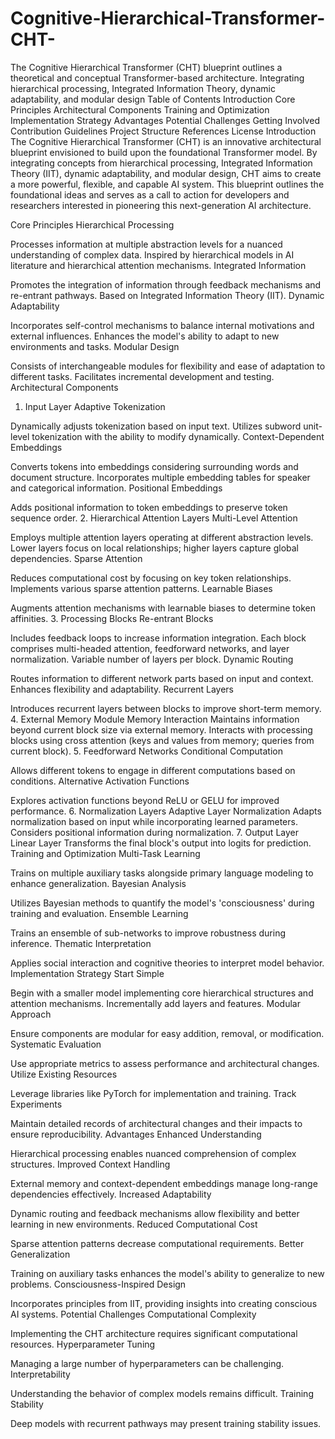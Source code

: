 # Cognitive-Hierarchical-Transformer-CHT-
The Cognitive Hierarchical Transformer (CHT) blueprint outlines a theoretical and conceptual Transformer-based architecture. Integrating hierarchical processing, Integrated Information Theory, dynamic adaptability, and modular design
Table of Contents
Introduction
Core Principles
Architectural Components
Training and Optimization
Implementation Strategy
Advantages
Potential Challenges
Getting Involved
Contribution Guidelines
Project Structure
References
License
Introduction
The Cognitive Hierarchical Transformer (CHT) is an innovative architectural blueprint envisioned to build upon the foundational Transformer model. By integrating concepts from hierarchical processing, Integrated Information Theory (IIT), dynamic adaptability, and modular design, CHT aims to create a more powerful, flexible, and capable AI system. This blueprint outlines the foundational ideas and serves as a call to action for developers and researchers interested in pioneering this next-generation AI architecture.

Core Principles
Hierarchical Processing

Processes information at multiple abstraction levels for a nuanced understanding of complex data.
Inspired by hierarchical models in AI literature and hierarchical attention mechanisms.
Integrated Information

Promotes the integration of information through feedback mechanisms and re-entrant pathways.
Based on Integrated Information Theory (IIT).
Dynamic Adaptability

Incorporates self-control mechanisms to balance internal motivations and external influences.
Enhances the model's ability to adapt to new environments and tasks.
Modular Design

Consists of interchangeable modules for flexibility and ease of adaptation to different tasks.
Facilitates incremental development and testing.
Architectural Components
1. Input Layer
Adaptive Tokenization

Dynamically adjusts tokenization based on input text.
Utilizes subword unit-level tokenization with the ability to modify dynamically.
Context-Dependent Embeddings

Converts tokens into embeddings considering surrounding words and document structure.
Incorporates multiple embedding tables for speaker and categorical information.
Positional Embeddings

Adds positional information to token embeddings to preserve token sequence order.
2. Hierarchical Attention Layers
Multi-Level Attention

Employs multiple attention layers operating at different abstraction levels.
Lower layers focus on local relationships; higher layers capture global dependencies.
Sparse Attention

Reduces computational cost by focusing on key token relationships.
Implements various sparse attention patterns.
Learnable Biases

Augments attention mechanisms with learnable biases to determine token affinities.
3. Processing Blocks
Re-entrant Blocks

Includes feedback loops to increase information integration.
Each block comprises multi-headed attention, feedforward networks, and layer normalization.
Variable number of layers per block.
Dynamic Routing

Routes information to different network parts based on input and context.
Enhances flexibility and adaptability.
Recurrent Layers

Introduces recurrent layers between blocks to improve short-term memory.
4. External Memory Module
Memory Interaction
Maintains information beyond current block size via external memory.
Interacts with processing blocks using cross attention (keys and values from memory; queries from current block).
5. Feedforward Networks
Conditional Computation

Allows different tokens to engage in different computations based on conditions.
Alternative Activation Functions

Explores activation functions beyond ReLU or GELU for improved performance.
6. Normalization Layers
Adaptive Layer Normalization
Adapts normalization based on input while incorporating learned parameters.
Considers positional information during normalization.
7. Output Layer
Linear Layer
Transforms the final block's output into logits for prediction.
Training and Optimization
Multi-Task Learning

Trains on multiple auxiliary tasks alongside primary language modeling to enhance generalization.
Bayesian Analysis

Utilizes Bayesian methods to quantify the model's 'consciousness' during training and evaluation.
Ensemble Learning

Trains an ensemble of sub-networks to improve robustness during inference.
Thematic Interpretation

Applies social interaction and cognitive theories to interpret model behavior.
Implementation Strategy
Start Simple

Begin with a smaller model implementing core hierarchical structures and attention mechanisms.
Incrementally add layers and features.
Modular Approach

Ensure components are modular for easy addition, removal, or modification.
Systematic Evaluation

Use appropriate metrics to assess performance and architectural changes.
Utilize Existing Resources

Leverage libraries like PyTorch for implementation and training.
Track Experiments

Maintain detailed records of architectural changes and their impacts to ensure reproducibility.
Advantages
Enhanced Understanding

Hierarchical processing enables nuanced comprehension of complex structures.
Improved Context Handling

External memory and context-dependent embeddings manage long-range dependencies effectively.
Increased Adaptability

Dynamic routing and feedback mechanisms allow flexibility and better learning in new environments.
Reduced Computational Cost

Sparse attention patterns decrease computational requirements.
Better Generalization

Training on auxiliary tasks enhances the model's ability to generalize to new problems.
Consciousness-Inspired Design

Incorporates principles from IIT, providing insights into creating conscious AI systems.
Potential Challenges
Computational Complexity

Implementing the CHT architecture requires significant computational resources.
Hyperparameter Tuning

Managing a large number of hyperparameters can be challenging.
Interpretability

Understanding the behavior of complex models remains difficult.
Training Stability

Deep models with recurrent pathways may present training stability issues.
